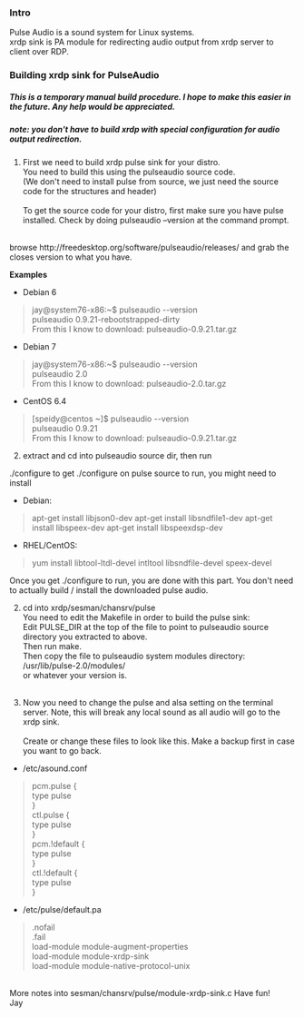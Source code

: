 ### Intro
Pulse Audio is a sound system for Linux systems.<br>
xrdp sink is PA module for redirecting audio output from xrdp server to client over RDP.


### Building xrdp sink for PulseAudio
##### This is a temporary manual build procedure.  I hope to make this easier in the future.  Any help would be appreciated.
##### note: you don't have to build xrdp with special configuration for audio output redirection.
 
1. First we need to build xrdp pulse sink for your distro.<br>
You need to build this using the pulseaudio source code.<br>
(We don't need to install pulse from source, we just need the source code for the structures and header)
<br><br>
To get the source code for your distro, first make sure you have pulse installed.  Check by doing
pulseaudio –version
at the command prompt.
<br>
browse
http://freedesktop.org/software/pulseaudio/releases/
and grab the closes version to what you have.

**Examples**
* Debian 6
> jay@system76-x86:~$ pulseaudio --version <br>
> pulseaudio 0.9.21-rebootstrapped-dirty <br>
From this I know to download: pulseaudio-0.9.21.tar.gz

* Debian 7
> jay@system76-x86:~$ pulseaudio --version <br>
> pulseaudio 2.0 <br>
From this I know to download: pulseaudio-2.0.tar.gz

* CentOS 6.4
> [speidy@centos ~]$ pulseaudio --version <br>
> pulseaudio 0.9.21 <br>
From this I know to download: pulseaudio-0.9.21.tar.gz

2. extract and cd into pulseaudio source dir, then run
 
./configure
to get ./configure on pulse source to run, you might need to install


* Debian:
> apt-get install libjson0-dev
> apt-get install libsndfile1-dev
> apt-get install libspeex-dev
> apt-get install libspeexdsp-dev

* RHEL/CentOS:
> yum install libtool-ltdl-devel intltool libsndfile-devel speex-devel

Once you get ./configure to run, you are done with this part.  You don't need to actually build / install the downloaded pulse audio.

2. cd into xrdp/sesman/chansrv/pulse<br>
You need to edit the Makefile in order to build the pulse sink:<br>
Edit PULSE_DIR at the top of the file to point to pulseaudio source directory you extracted to above.<br>
Then run make.<br>
Then copy the file to pulseaudio system modules directory:<br>
/usr/lib/pulse-2.0/modules/<br>
or whatever your version is.
<br><br>

3. Now you need to change the pulse and alsa setting on the terminal server.
Note, this will break any local sound as all audio will go to the xrdp sink.
<br><br>
Create or change these files to look like this.  Make a backup first in case you want to go back. 
 
* /etc/asound.conf
> pcm.pulse {<br>
> type pulse<br>
> }<br>
> ctl.pulse {<br>
> type pulse<br>
> }<br>
> pcm.!default {<br>
> type pulse<br>
> }<br>
> ctl.!default {<br>
> type pulse<br>
> }<br>


* /etc/pulse/default.pa
> .nofail <br>
> .fail <br>
> load-module module-augment-properties <br>
> load-module module-xrdp-sink <br>
> load-module module-native-protocol-unix <br>

<br>
More notes into sesman/chansrv/pulse/module-xrdp-sink.c
Have fun!

<br>
Jay
 